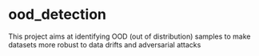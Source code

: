 # ood_detection
This project aims at identifying OOD (out of distribution) samples to make datasets more robust to data drifts and adversarial attacks
